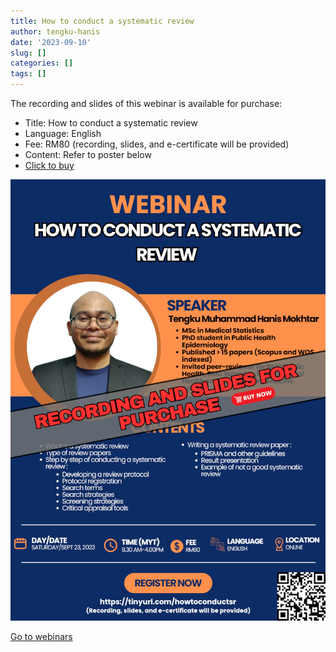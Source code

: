 ```yaml
---
title: How to conduct a systematic review
author: tengku-hanis
date: '2023-09-10'
slug: []
categories: []
tags: []
---
```


The recording and slides of this webinar is available for purchase:

- Title: How to conduct a systematic review
- Language: English
- Fee: RM80 (recording, slides, and e-certificate will be provided)
- Content: Refer to poster below
- [Click to buy](https://forms.gle/uN6aWTCwnBPzktEM7)

![](images/Recording_SR_webinar40percent.jpg)

[Go to webinars](https://jomresearch.netlify.app/webinars/)
